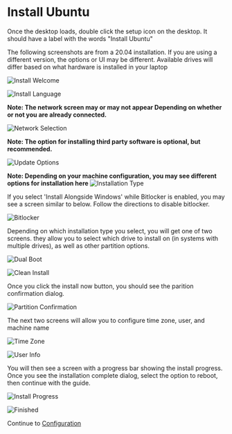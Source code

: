 # Install Ubuntu

Once the desktop loads, double click the setup icon on the desktop. It should have a label with the words "Install Ubuntu"

The following screenshots are from a 20.04 installation. If you are using a different version, the options or UI may be different. Available drives will differ based on what hardware is installed in your laptop

![Install Welcome](../Images/Installation/WelcomeScreen.png)

![Install Language](../Images/Installation/LanguageScreen.png)

__Note: The network screen may or may not appear Depending on whether or not you are already connected.__

![Network Selection](../Images/Installation/NetworkScreen.png)

__Note: The option for installing third party software is optional, but recommended.__

![Update Options](../Images/Installation/UpdateOptions.png)

__Note: Depending on your machine configuration, you may see different options for installation here__
![Installation Type](../Images/Installation/InstallationType.png)

 If you select 'Install Alongside Windows' while Bitlocker is enabled, you may see a screen similar to below. Follow the directions to disable bitlocker.

![Bitlocker](../Images/Installation/BitLocker.png)

 Depending on which installation type you select, you will get one of two screens. they allow you to select which drive to install on (in systems with multiple drives), as well as other partition options.

![Dual Boot](../Images/Installation/DualBoot.png)

![Clean Install](../Images/Installation/CleanInstall.png)

Once you click the install now button, you should see the parition confirmation dialog. 

![Partition Confirmation](../Images/Installation/PartitionConfirmation.png)

The next two screens will allow you to configure time zone, user, and machine name

![Time Zone](../Images/Installation/TimeZone.png)

![User Info](../Images/Installation/UserInfo.png)

You will then see a screen with a progress bar showing the install progress. Once you see the installation complete dialog, select the option to reboot, then continue with the guide. 

![Install Progress](../Images/Installation/InstallProgress.png)

![Finished](../Images/Installation/InstallComplete.png) 


Continue to [Configuration](Configuration.md)
